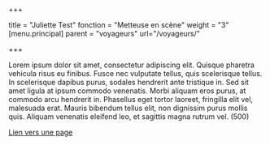 +++

title = "Juliette Test"
fonction = "Metteuse en scène"
weight = "3"
[menu.principal]
parent = "voyageurs"
url="/voyageurs/"

+++

Lorem ipsum dolor sit amet, consectetur adipiscing elit. Quisque pharetra vehicula risus eu finibus. Fusce nec vulputate tellus, quis scelerisque tellus. In scelerisque dapibus purus, sodales hendrerit ante tristique in. Sed sit amet ligula at ipsum commodo venenatis. Morbi aliquam eros purus, at commodo arcu hendrerit in. Phasellus eget tortor laoreet, fringilla elit vel, malesuada erat. Mauris bibendum tellus elit, non dignissim purus mollis quis. Aliquam venenatis eleifend leo, et sagittis magna rutrum vel. (500)

[Lien vers une page](static/dl/blabla.pdf)
